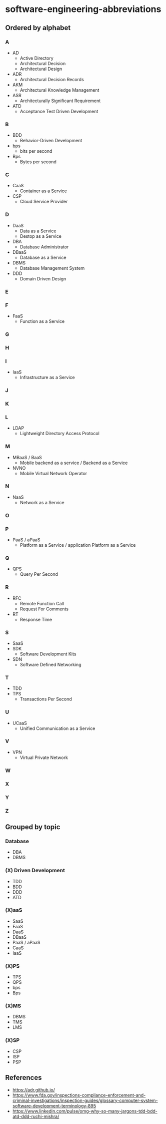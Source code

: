 # software-engineering-abbreviations

## Ordered by alphabet
### A
- AD
   - Active Directory
   - Architectural Decision
   - Architectural Design
- ADR 
   - Architectural Decision Records
- AKM
   - Architectural Knowledge Management
- ASR
   - Architecturally Significant Requirement
- ATD
   - Acceptance Test Driven Development

### B
- BDD
   - Behavior-Driven Development
- bps
   - bits per second
- Bps
   - Bytes per second

### C
- CaaS
   - Container as a Service
- CSP
   - Cloud Service Provider

### D
- DaaS
   - Data as a Service
   - Destop as a Service
- DBA
   - Database Administrator
- DBaaS
   - Database as a Service
- DBMS
   - Database Management System
- DDD
   - Domain Driven Design

### E
### F
- FaaS
   - Function as a Service

### G
### H
### I
- IaaS
   - Infrastructure as a Service

### J
### K
### L
- LDAP 
   - Lightweight Directory Access Protocol

### M
- MBaaS / BaaS
   - Mobile backend as a service / Backend as a Service
- NVNO
   - Mobile Virtual Network Operator

### N
- NaaS
   - Network as a Service

### O
### P
- PaaS / aPaaS
   - Platform as a Service / application Platform as a Service
### Q
- QPS
   - Query Per Second

### R
- RFC
   - Remote Function Call
   - Request For Comments
- RT
   - Response Time

### S
- SaaS
- SDK
   - Software Development Kits
- SDN
   - Software Defined Networking

### T
- TDD
- TPS
   - Transactions Per Second

### U
- UCaaS
   - Unified Communication as a Service

### V
- VPN
   - Virtual Private Network

### W
### X
### Y
### Z

## Grouped by topic
### Database
- DBA
- DBMS

### (X) Driven Development
- TDD
- BDD
- DDD
- ATD

### (X)aaS
- SaaS
- FaaS
- DaaS
- DBaaS
- PaaS / aPaaS
- CaaS
- IaaS

### (X)PS
- TPS
- QPS
- bps
- Bps

### (X)MS
- DBMS
- TMS
- LMS

### (X)SP
- CSP
- ISP
- PSP

## References
- https://adr.github.io/
- https://www.fda.gov/inspections-compliance-enforcement-and-criminal-investigations/inspection-guides/glossary-computer-system-software-development-terminology-895
- https://www.linkedin.com/pulse/omg-why-so-many-jargons-tdd-bdd-atd-ddd-ruchi-mishra/
